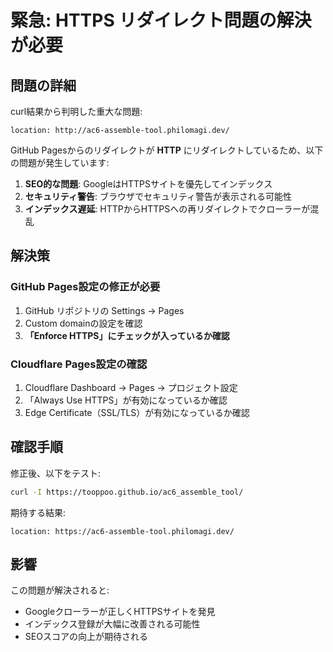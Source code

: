 # 緊急: HTTPS リダイレクト問題の解決が必要

## 問題の詳細

curl結果から判明した重大な問題:
```
location: http://ac6-assemble-tool.philomagi.dev/
```

GitHub Pagesからのリダイレクトが **HTTP** にリダイレクトしているため、以下の問題が発生しています:

1. **SEO的な問題**: GoogleはHTTPSサイトを優先してインデックス
2. **セキュリティ警告**: ブラウザでセキュリティ警告が表示される可能性
3. **インデックス遅延**: HTTPからHTTPSへの再リダイレクトでクローラーが混乱

## 解決策

### GitHub Pages設定の修正が必要
1. GitHub リポジトリの Settings → Pages
2. Custom domainの設定を確認
3. **「Enforce HTTPS」にチェックが入っているか確認**

### Cloudflare Pages設定の確認
1. Cloudflare Dashboard → Pages → プロジェクト設定
2. 「Always Use HTTPS」が有効になっているか確認
3. Edge Certificate（SSL/TLS）が有効になっているか確認

## 確認手順

修正後、以下をテスト:
```bash
curl -I https://tooppoo.github.io/ac6_assemble_tool/
```

期待する結果:
```
location: https://ac6-assemble-tool.philomagi.dev/
```

## 影響

この問題が解決されると:
- Googleクローラーが正しくHTTPSサイトを発見
- インデックス登録が大幅に改善される可能性
- SEOスコアの向上が期待される